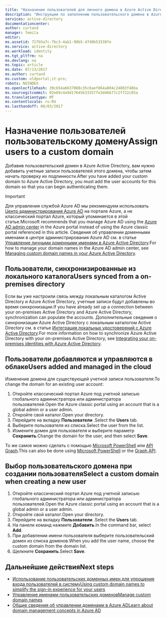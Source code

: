 ```yaml
---
title: "Назначение пользователей для личного домена в Azure Active Directory | Документация Майкрософт"
description: "Инструкции по заполнению пользовательского домена в Azure Active Directory учетными записями пользователей."
services: active-directory
documentationcenter: 
author: curtand
manager: femila
editor: 
ms.assetid: 717b5a7c-7bc3-4ab1-98b5-4740b53338fe
ms.service: active-directory
ms.workload: identity
ms.tgt_pltfrm: na
ms.devlang: na
ms.topic: article
ms.date: 07/13/2017
ms.author: curtand
ms.custom: oldportal;it-pro;
robots: NOINDEX
ms.openlocfilehash: 39cb54a6637088c35c6aef864a804c24803f48ba
ms.sourcegitcommit: 02e69c4a9d17645633357fe3d46677c2ff22c85a
ms.translationtype: MT
ms.contentlocale: ru-RU
ms.lasthandoff: 08/03/2017
---
```

# <a name="assign-users-to-a-custom-domain"></a><span data-ttu-id="f9d04-103">Назначение пользователей пользовательскому домену</span><span class="sxs-lookup"><span data-stu-id="f9d04-103">Assign users to a custom domain</span></span>
<span data-ttu-id="f9d04-104">Добавив пользовательский домен в Azure Active Directory, вам нужно добавить учетные записи пользователей этого домена, чтобы затем начать проверку их подлинности.</span><span class="sxs-lookup"><span data-stu-id="f9d04-104">After you have added your custom domain to Azure Active Directory, you must add the user accounts for this domain so that you can begin authenticating them.</span></span>

> [!IMPORTANT]
> <span data-ttu-id="f9d04-105">Для управления службой Azure AD мы рекомендуем использовать [Центр администрирования Azure AD](https://aad.portal.azure.com) на портале Azure, а не классический портал Azure, который упоминается в этой статье.</span><span class="sxs-lookup"><span data-stu-id="f9d04-105">Microsoft recommends that you manage Azure AD using the [Azure AD admin center](https://aad.portal.azure.com) in the Azure portal instead of using the Azure classic portal referenced in this article.</span></span> <span data-ttu-id="f9d04-106">Сведения об управлении доменными именами в центре администрирования Azure AD см. в статье [Управление личными доменными именами в Azure Active Directory](active-directory-domains-manage-azure-portal.md).</span><span class="sxs-lookup"><span data-stu-id="f9d04-106">For how to manage your domain names in the Azure AD admin center, see [Managing custom domain names in your Azure Active Directory](active-directory-domains-manage-azure-portal.md).</span></span>

## <a name="users-synced-from-a-on-premises-directory"></a><span data-ttu-id="f9d04-107">Пользователи, синхронизированные из локального каталога</span><span class="sxs-lookup"><span data-stu-id="f9d04-107">Users synced from a on-premises directory</span></span>
<span data-ttu-id="f9d04-108">Если вы уже настроили связь между локальным каталогом Active Directory и Azure Active Directory, учетные записи будут добавлены во время синхронизации.</span><span class="sxs-lookup"><span data-stu-id="f9d04-108">If you have already set up a connection between your on-premises Active Directory and Azure Active Directory, synchronization can populate the accounts.</span></span> <span data-ttu-id="f9d04-109">Дополнительные сведения о синхронизации Azure Active Directory с локальным каталогом Active Directory см. в статье [Интеграция локальных удостоверений с Azure Active Directory](active-directory-aadconnect.md).</span><span class="sxs-lookup"><span data-stu-id="f9d04-109">For more information on how to synchronize Azure Active Directory with your on-premises Active Directory, see [Integrating your on-premises identities with Azure Active Directory](active-directory-aadconnect.md).</span></span>

## <a name="users-added-and-managed-in-the-cloud"></a><span data-ttu-id="f9d04-110">Пользователи добавляются и управляются в облаке</span><span class="sxs-lookup"><span data-stu-id="f9d04-110">Users added and managed in the cloud</span></span>
<span data-ttu-id="f9d04-111">Изменение домена для существующей учетной записи пользователя:</span><span class="sxs-lookup"><span data-stu-id="f9d04-111">To change the domain for an existing user account:</span></span>

1. <span data-ttu-id="f9d04-112">Откройте классический портал Azure под учетной записью глобального администратора или администратора пользователей.</span><span class="sxs-lookup"><span data-stu-id="f9d04-112">Open the Azure classic portal using an account that is a global admin or a user admin.</span></span>
2. <span data-ttu-id="f9d04-113">Откройте свой каталог.</span><span class="sxs-lookup"><span data-stu-id="f9d04-113">Open your directory.</span></span>
3. <span data-ttu-id="f9d04-114">Перейдите на вкладку **Пользователи** .</span><span class="sxs-lookup"><span data-stu-id="f9d04-114">Select the **Users** tab.</span></span>
4. <span data-ttu-id="f9d04-115">Выберите пользователя из списка.</span><span class="sxs-lookup"><span data-stu-id="f9d04-115">Select the user from the list.</span></span>
5. <span data-ttu-id="f9d04-116">Измените домен для пользователя и выберите параметр **Сохранить**.</span><span class="sxs-lookup"><span data-stu-id="f9d04-116">Change the domain for the user, and then select **Save**.</span></span>

<span data-ttu-id="f9d04-117">То же самое можно сделать с помощью [Microsoft PowerShell](https://msdn.microsoft.com/library/azure/e1ef403f-3347-4409-8f46-d72dafa116e0#BKMK_ManageDomains) или [API Graph](https://msdn.microsoft.com/Library/Azure/Ad/Graph/api/domains-operations).</span><span class="sxs-lookup"><span data-stu-id="f9d04-117">This can also be done using [Microsoft PowerShell](https://msdn.microsoft.com/library/azure/e1ef403f-3347-4409-8f46-d72dafa116e0#BKMK_ManageDomains) or the [Graph API](https://msdn.microsoft.com/Library/Azure/Ad/Graph/api/domains-operations).</span></span>

## <a name="select-a-custom-domain-when-creating-a-new-user"></a><span data-ttu-id="f9d04-118">Выбор пользовательского домена при создании пользователя</span><span class="sxs-lookup"><span data-stu-id="f9d04-118">Select a custom domain when creating a new user</span></span>
1. <span data-ttu-id="f9d04-119">Откройте классический портал Azure под учетной записью глобального администратора или администратора пользователей.</span><span class="sxs-lookup"><span data-stu-id="f9d04-119">Open the Azure classic portal using an account that is a global admin or a user admin.</span></span>
2. <span data-ttu-id="f9d04-120">Откройте свой каталог.</span><span class="sxs-lookup"><span data-stu-id="f9d04-120">Open your directory.</span></span>
3. <span data-ttu-id="f9d04-121">Перейдите на вкладку **Пользователи** .</span><span class="sxs-lookup"><span data-stu-id="f9d04-121">Select the **Users** tab.</span></span>
4. <span data-ttu-id="f9d04-122">На панели команд нажмите **Добавить**.</span><span class="sxs-lookup"><span data-stu-id="f9d04-122">In the command bar, select **Add**.</span></span>
5. <span data-ttu-id="f9d04-123">При добавлении имени пользователя выберите пользовательский домен из списка доменов.</span><span class="sxs-lookup"><span data-stu-id="f9d04-123">When you add the user name, choose the custom domain from the domain list.</span></span>
6. <span data-ttu-id="f9d04-124">Щелкните **Сохранить**.</span><span class="sxs-lookup"><span data-stu-id="f9d04-124">Select **Save**.</span></span>

## <a name="next-steps"></a><span data-ttu-id="f9d04-125">Дальнейшие действия</span><span class="sxs-lookup"><span data-stu-id="f9d04-125">Next steps</span></span>
* [<span data-ttu-id="f9d04-126">Использование пользовательских доменных имен для упрощения входа пользователей в систему</span><span class="sxs-lookup"><span data-stu-id="f9d04-126">Using custom domain names to simplify the sign-in experience for your users</span></span>](active-directory-add-domain.md)
* [<span data-ttu-id="f9d04-127">Управление именами пользовательских доменов</span><span class="sxs-lookup"><span data-stu-id="f9d04-127">Manage custom domain names</span></span>](active-directory-add-manage-domain-names.md)
* [<span data-ttu-id="f9d04-128">Общие сведения об управлении доменами в Azure AD</span><span class="sxs-lookup"><span data-stu-id="f9d04-128">Learn about domain management concepts in Azure AD</span></span>](active-directory-add-domain-concepts.md)

